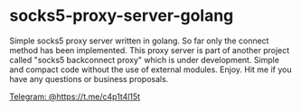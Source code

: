 # socks5-proxy-server-golang
Simple socks5 proxy server written in golang.
So far only the connect method has been implemented.
This proxy server is part of another project called "socks5 backconnect proxy" which is under development.
Simple and compact code without the use of external modules. Enjoy.
Hit me if you have any questions or business proposals.

[Telegram: @](https://t.me/c4p1t4l15t)https://t.me/c4p1t4l15t
